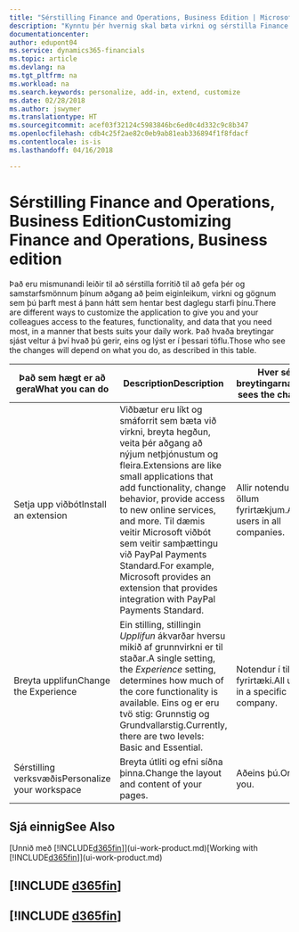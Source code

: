 ```yaml
---
title: "Sérstilling Finance and Operations, Business Edition | Microsoft Docs"
description: "Kynntu þér hvernig skal bæta virkni og sérstilla Finance and Operations, Business Edition."
documentationcenter: 
author: edupont04
ms.service: dynamics365-financials
ms.topic: article
ms.devlang: na
ms.tgt_pltfrm: na
ms.workload: na
ms.search.keywords: personalize, add-in, extend, customize
ms.date: 02/28/2018
ms.author: jswymer
ms.translationtype: HT
ms.sourcegitcommit: acef03f32124c5983846bc6ed0c4d332c9c8b347
ms.openlocfilehash: cdb4c25f2ae82c0eb9ab81eab336894f1f8fdacf
ms.contentlocale: is-is
ms.lasthandoff: 04/16/2018

---
```

# <a name="customizing-finance-and-operations-business-edition"></a><span data-ttu-id="db142-103">Sérstilling Finance and Operations, Business Edition</span><span class="sxs-lookup"><span data-stu-id="db142-103">Customizing Finance and Operations, Business edition</span></span>
<!--NAV # Customizing Dynamics NAV -->
<span data-ttu-id="db142-104">Það eru mismunandi leiðir til að sérstilla forritið til að gefa þér og samstarfsmönnum þínum aðgang að þeim eiginleikum, virkni og gögnum sem þú þarft mest á þann hátt sem hentar best daglegu starfi þínu.</span><span class="sxs-lookup"><span data-stu-id="db142-104">There are different ways to customize the application to give you and your colleagues access to the features, functionality, and data that you need most, in a manner that bests suits your daily work.</span></span> <span data-ttu-id="db142-105">Það hvaða breytingar sjást veltur á því hvað þú gerir, eins og lýst er í þessari töflu.</span><span class="sxs-lookup"><span data-stu-id="db142-105">Those who see the changes will depend on what you do, as described in this table.</span></span>


|      <span data-ttu-id="db142-106">Það sem hægt er að gera</span><span class="sxs-lookup"><span data-stu-id="db142-106">What you can do</span></span>       |                                                                                                              <span data-ttu-id="db142-107">Description</span><span class="sxs-lookup"><span data-stu-id="db142-107">Description</span></span>                                                                                                               |       <span data-ttu-id="db142-108">Hver sér breytingarnar</span><span class="sxs-lookup"><span data-stu-id="db142-108">Who sees the changes</span></span>       |                                       <span data-ttu-id="db142-109">Meiri upplýsingar</span><span class="sxs-lookup"><span data-stu-id="db142-109">More information</span></span>                                       |
|----------------------------|----------------------------------------------------------------------------------------------------------------------------------------------------------------------------------------------------------------------------------------|----------------------------------|----------------------------------------------------------------------------------------------|
|    <span data-ttu-id="db142-110">Setja upp viðbót</span><span class="sxs-lookup"><span data-stu-id="db142-110">Install an extension</span></span>    | <span data-ttu-id="db142-111">Viðbætur eru líkt og smáforrit sem bæta við virkni, breyta hegðun, veita þér aðgang að nýjum netþjónustum og fleira.</span><span class="sxs-lookup"><span data-stu-id="db142-111">Extensions are like small applications that add functionality, change behavior, provide access to new online services, and more.</span></span> <span data-ttu-id="db142-112">Til dæmis veitir Microsoft viðbót sem veitir samþættingu við PayPal Payments Standard.</span><span class="sxs-lookup"><span data-stu-id="db142-112">For example, Microsoft provides an extension that provides integration with PayPal Payments Standard.</span></span> |   <span data-ttu-id="db142-113">Allir notendur í öllum fyrirtækjum.</span><span class="sxs-lookup"><span data-stu-id="db142-113">All users in all companies.</span></span>    |                       [<span data-ttu-id="db142-114">Sérstilling með viðbótum</span><span class="sxs-lookup"><span data-stu-id="db142-114">Customizing Using Extensions</span></span>](ui-extensions.md)                       |
|   <span data-ttu-id="db142-115">Breyta upplifun</span><span class="sxs-lookup"><span data-stu-id="db142-115">Change the Experience</span></span>    |                                     <span data-ttu-id="db142-116">Ein stilling, stillingin *Upplifun* ákvarðar hversu mikið af grunnvirkni er til staðar.</span><span class="sxs-lookup"><span data-stu-id="db142-116">A single setting, the *Experience* setting, determines how much of the core functionality is available.</span></span> <span data-ttu-id="db142-117">Eins og er eru tvö stig: Grunnstig og Grundvallarstig.</span><span class="sxs-lookup"><span data-stu-id="db142-117">Currently, there are two levels: Basic and Essential.</span></span>                                      | <span data-ttu-id="db142-118">Notendur í tilteknu fyrirtæki.</span><span class="sxs-lookup"><span data-stu-id="db142-118">All users in a specific company.</span></span> | <span data-ttu-id="db142-119">[Sérstillir þína [!INCLUDE[d365fin](includes/d365fin_md.md)] upplifun](ui-experiences.md)</span><span class="sxs-lookup"><span data-stu-id="db142-119">[Customizing Your [!INCLUDE[d365fin](includes/d365fin_md.md)] Experience](ui-experiences.md)</span></span> |
| <span data-ttu-id="db142-120">Sérstilling verksvæðis</span><span class="sxs-lookup"><span data-stu-id="db142-120">Personalize your workspace</span></span> |                                                                                              <span data-ttu-id="db142-121">Breyta útliti og efni síðna þinna.</span><span class="sxs-lookup"><span data-stu-id="db142-121">Change the layout and content of your pages.</span></span>                                                                                              |            <span data-ttu-id="db142-122">Aðeins þú.</span><span class="sxs-lookup"><span data-stu-id="db142-122">Only you.</span></span>             |                  [<span data-ttu-id="db142-123">Sérstillingar verksvæðis</span><span class="sxs-lookup"><span data-stu-id="db142-123">Personalizing Your Workspace</span></span>](ui-personalization-user.md)                  |

## <a name="see-also"></a><span data-ttu-id="db142-124">Sjá einnig</span><span class="sxs-lookup"><span data-stu-id="db142-124">See Also</span></span>
<span data-ttu-id="db142-125">[Unnið með [!INCLUDE[d365fin](includes/d365fin_md.md)]](ui-work-product.md)</span><span class="sxs-lookup"><span data-stu-id="db142-125">[Working with [!INCLUDE[d365fin](includes/d365fin_md.md)]](ui-work-product.md)</span></span>  

## [!INCLUDE [d365fin](includes/free_trial_md.md)]  
## [!INCLUDE [d365fin](includes/training_link_md.md)]


